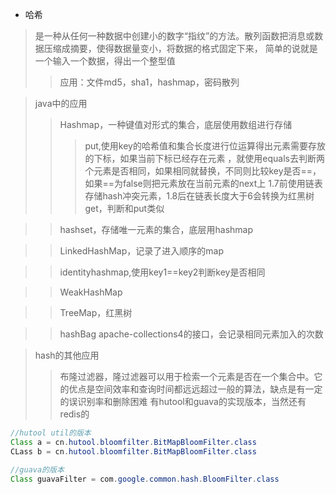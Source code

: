 - 哈希
> 是一种从任何一种数据中创建小的数字“指纹”的方法。散列函数把消息或数据压缩成摘要，使得数据量变小，将数据的格式固定下来，
简单的说就是一个输入一个数据，得出一个整型值
>>应用：文件md5，sha1，hashmap，密码散列

>java中的应用
>>Hashmap，一种键值对形式的集合，底层使用数组进行存储
>>>put,使用key的哈希值和集合长度进行位运算得出元素需要存放的下标，如果当前下标已经存在元素
，就使用equals去判断两个元素是否相同，如果相同就替换，不同则比较key是否==，如果==为false则把元素放在当前元素的next上
1.7前使用链表存储hash冲突元素，1.8后在链表长度大于6会转换为红黑树
>>>get，判断和put类似

>>hashset，存储唯一元素的集合，底层用hashmap
>>



>>LinkedHashMap，记录了进入顺序的map

>>identityhashmap,使用key1==key2判断key是否相同


>>WeakHashMap

>>TreeMap，红黑树
>>


>>hashBag apache-collections4的接口，会记录相同元素加入的次数

>hash的其他应用
>>布隆过滤器，隆过滤器可以用于检索一个元素是否在一个集合中。它的优点是空间效率和查询时间都远远超过一般的算法，缺点是有一定的误识别率和删除困难
>>有hutool和guava的实现版本，当然还有redis的

```java
//hutool util的版本
Class a = cn.hutool.bloomfilter.BitMapBloomFilter.class
CLass b = cn.hutool.bloomfilter.BitMapBloomFilter.class

//guava的版本
Class guavaFilter = com.google.common.hash.BloomFilter.class
```

